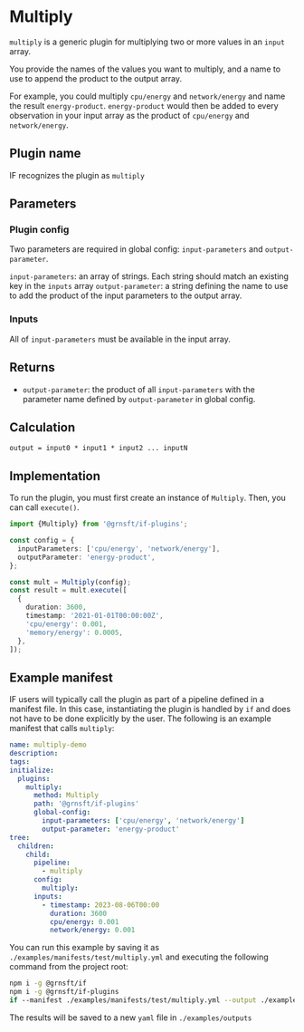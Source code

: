 # Multiply

`multiply` is a generic plugin for multiplying two or more values in an `input` array.

You provide the names of the values you want to multiply, and a name to use to append the product to the output array.

For example, you could multiply `cpu/energy` and `network/energy` and name the result `energy-product`. `energy-product` would then be added to every observation in your input array as the product of `cpu/energy` and `network/energy`.

## Plugin name

IF recognizes the plugin as `multiply`

## Parameters

### Plugin config

Two parameters are required in global config: `input-parameters` and `output-parameter`.

`input-parameters`: an array of strings. Each string should match an existing key in the `inputs` array
`output-parameter`: a string defining the name to use to add the product of the input parameters to the output array.

### Inputs

All of `input-parameters` must be available in the input array.

## Returns

- `output-parameter`: the product of all `input-parameters` with the parameter name defined by `output-parameter` in global config.

## Calculation

```pseudocode
output = input0 * input1 * input2 ... inputN
```

## Implementation

To run the plugin, you must first create an instance of `Multiply`. Then, you can call `execute()`.

```typescript
import {Multiply} from '@grnsft/if-plugins';

const config = {
  inputParameters: ['cpu/energy', 'network/energy'],
  outputParameter: 'energy-product',
};

const mult = Multiply(config);
const result = mult.execute([
  {
    duration: 3600,
    timestamp: '2021-01-01T00:00:00Z',
    'cpu/energy': 0.001,
    'memory/energy': 0.0005,
  },
]);
```

## Example manifest

IF users will typically call the plugin as part of a pipeline defined in a manifest file. In this case, instantiating the plugin is handled by `if` and does not have to be done explicitly by the user. The following is an example manifest that calls `multiply`:

```yaml
name: multiply-demo
description:
tags:
initialize:
  plugins:
    multiply:
      method: Multiply
      path: '@grnsft/if-plugins'
      global-config:
        input-parameters: ['cpu/energy', 'network/energy']
        output-parameter: 'energy-product'
tree:
  children:
    child:
      pipeline:
        - multiply
      config:
        multiply:
      inputs:
        - timestamp: 2023-08-06T00:00
          duration: 3600
          cpu/energy: 0.001
          network/energy: 0.001
```

You can run this example by saving it as `./examples/manifests/test/multiply.yml` and executing the following command from the project root:

```sh
npm i -g @grnsft/if
npm i -g @grnsft/if-plugins
if --manifest ./examples/manifests/test/multiply.yml --output ./examples/outputs/multiply.yml
```

The results will be saved to a new `yaml` file in `./examples/outputs`
